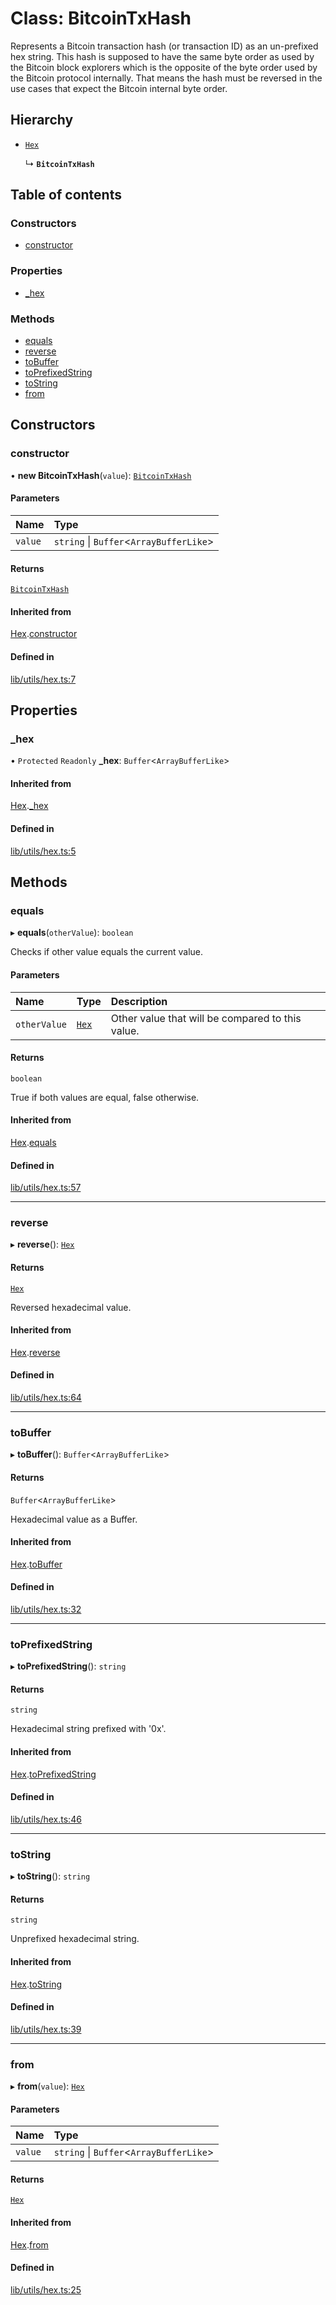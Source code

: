 # Class: BitcoinTxHash

Represents a Bitcoin transaction hash (or transaction ID) as an un-prefixed hex
string. This hash is supposed to have the same byte order as used by the
Bitcoin block explorers which is the opposite of the byte order used
by the Bitcoin protocol internally. That means the hash must be reversed in
the use cases that expect the Bitcoin internal byte order.

## Hierarchy

- [`Hex`](Hex.md)

  ↳ **`BitcoinTxHash`**

## Table of contents

### Constructors

- [constructor](BitcoinTxHash.md#constructor)

### Properties

- [\_hex](BitcoinTxHash.md#_hex)

### Methods

- [equals](BitcoinTxHash.md#equals)
- [reverse](BitcoinTxHash.md#reverse)
- [toBuffer](BitcoinTxHash.md#tobuffer)
- [toPrefixedString](BitcoinTxHash.md#toprefixedstring)
- [toString](BitcoinTxHash.md#tostring)
- [from](BitcoinTxHash.md#from)

## Constructors

### constructor

• **new BitcoinTxHash**(`value`): [`BitcoinTxHash`](BitcoinTxHash.md)

#### Parameters

| Name | Type |
| :------ | :------ |
| `value` | `string` \| `Buffer`\<`ArrayBufferLike`\> |

#### Returns

[`BitcoinTxHash`](BitcoinTxHash.md)

#### Inherited from

[Hex](Hex.md).[constructor](Hex.md#constructor)

#### Defined in

[lib/utils/hex.ts:7](typescript/src/lib/utils/hex.ts#L7)

## Properties

### \_hex

• `Protected` `Readonly` **\_hex**: `Buffer`\<`ArrayBufferLike`\>

#### Inherited from

[Hex](Hex.md).[_hex](Hex.md#_hex)

#### Defined in

[lib/utils/hex.ts:5](typescript/src/lib/utils/hex.ts#L5)

## Methods

### equals

▸ **equals**(`otherValue`): `boolean`

Checks if other value equals the current value.

#### Parameters

| Name | Type | Description |
| :------ | :------ | :------ |
| `otherValue` | [`Hex`](Hex.md) | Other value that will be compared to this value. |

#### Returns

`boolean`

True if both values are equal, false otherwise.

#### Inherited from

[Hex](Hex.md).[equals](Hex.md#equals)

#### Defined in

[lib/utils/hex.ts:57](typescript/src/lib/utils/hex.ts#L57)

___

### reverse

▸ **reverse**(): [`Hex`](Hex.md)

#### Returns

[`Hex`](Hex.md)

Reversed hexadecimal value.

#### Inherited from

[Hex](Hex.md).[reverse](Hex.md#reverse)

#### Defined in

[lib/utils/hex.ts:64](typescript/src/lib/utils/hex.ts#L64)

___

### toBuffer

▸ **toBuffer**(): `Buffer`\<`ArrayBufferLike`\>

#### Returns

`Buffer`\<`ArrayBufferLike`\>

Hexadecimal value as a Buffer.

#### Inherited from

[Hex](Hex.md).[toBuffer](Hex.md#tobuffer)

#### Defined in

[lib/utils/hex.ts:32](typescript/src/lib/utils/hex.ts#L32)

___

### toPrefixedString

▸ **toPrefixedString**(): `string`

#### Returns

`string`

Hexadecimal string prefixed with '0x'.

#### Inherited from

[Hex](Hex.md).[toPrefixedString](Hex.md#toprefixedstring)

#### Defined in

[lib/utils/hex.ts:46](typescript/src/lib/utils/hex.ts#L46)

___

### toString

▸ **toString**(): `string`

#### Returns

`string`

Unprefixed hexadecimal string.

#### Inherited from

[Hex](Hex.md).[toString](Hex.md#tostring)

#### Defined in

[lib/utils/hex.ts:39](typescript/src/lib/utils/hex.ts#L39)

___

### from

▸ **from**(`value`): [`Hex`](Hex.md)

#### Parameters

| Name | Type |
| :------ | :------ |
| `value` | `string` \| `Buffer`\<`ArrayBufferLike`\> |

#### Returns

[`Hex`](Hex.md)

#### Inherited from

[Hex](Hex.md).[from](Hex.md#from)

#### Defined in

[lib/utils/hex.ts:25](typescript/src/lib/utils/hex.ts#L25)
